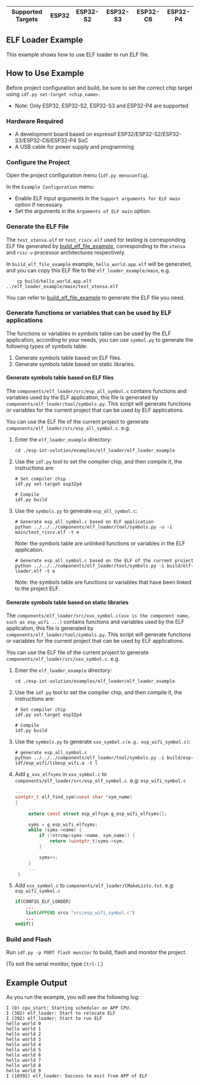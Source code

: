 | Supported Targets | ESP32 | ESP32-S2 | ESP32-S3 | ESP32-C6 | ESP32-P4 | 
| ----------------- | ----- | -------- | -------- | -------- | -------- |
## ELF Loader Example

This example shows how to use ELF loader to run ELF file.

## How to Use Example

Before project configuration and build, be sure to set the correct chip target using `idf.py set-target <chip_name>`.

* Note: Only ESP32, ESP32-S2, ESP32-S3 and ESP32-P4 are supported

### Hardware Required

* A development board based on espressif ESP32/ESP32-S2/ESP32-S3/ESP32-C6/ESP32-P4 SoC
* A USB cable for power supply and programming

### Configure the Project

Open the project configuration menu (`idf.py menuconfig`).

In the `Example Configuration` menu:

* Enable ELF input arguments in the `Support arguments for ELF main` option if necessary.
* Set the arguments in the `Arguments of ELF main` option.

### Generate the ELF File

The `test_xtensa.elf` or `test_riscv.elf` used for testing is corresponding ELF file generated by [build_elf_file_example](https://github.com/espressif/esp-iot-solution/tree/master/examples/elf_loader/build_elf_file_example), corresponding to the `xtensa` and `risc-v` processor architectures respectively.

In `build_elf_file_example` example, `hello_world.app.elf` will be generated, and you can copy this ELF file to the `elf_loader_example/main`, e.g.
```
    cp build/hello_world.app.elf ../elf_loader_example/main/test_xtensa.elf
```

You can refer to [build_elf_file_example](https://github.com/espressif/esp-iot-solution/tree/master/examples/elf_loader/build_elf_file_example) to generate the ELF file you need.

### Generate functions or variables that can be used by ELF applications

The functions or variables in symbols table can be used by the ELF application, according to your needs, you can use `symbol.py` to generate the following types of symbols table:
1. Generate symbols table based on ELF files.
2. Generate symbols table based on static libraries.

#### Generate symbols table based on ELF files

The `components/elf_loader/src/esp_all_symbol.c` contains functions and variables used by the ELF application, this file is generated by `components/elf_loader/tool/symbols.py`.
This script will generate functions or variables for the current project that can be used by ELF applications.

You can use the ELF file of the current project to generate `components/elf_loader/src/esp_all_symbol.c`. e.g.

1. Enter the `elf_loader_example` directory:

    ```linux
    cd ./esp-iot-solution/examples/elf_loader/elf_loader_example
    ```

2. Use the `idf.py` tool to set the compiler chip, and then compile it, the instructions are:

    ```linux
    # Set compiler chip
    idf.py set-target esp32p4

    # Compile
    idf.py build
    ```

3. Use the `symbols.py` to generate `esp_all_symbol.c`:

    ```linux
    # Generate esp_all_symbol.c based on ELF application
    python ../../../components/elf_loader/tool/symbols.py -u -i main/test_riscv.elf -t e
    ```
    Note: the symbols table are unlinked functions or variables in the ELF application.

    ```linux
    # Generate esp_all_symbol.c based on the ELF of the current project
    python ../../../components/elf_loader/tool/symbols.py -i build/elf-loader.elf -t e
    ```
    Note: the symbols table are functions or variables that have been linked to the project ELF.

#### Generate symbols table based on static libraries

The `components/elf_loader/src/xxx_symbol.c(xxx is the component name, such as esp_wifi ...)` contains functions and variables used by the ELF application, this file is generated by `components/elf_loader/tool/symbols.py`.
This script will generate functions or variables for the current project that can be used by ELF applications.

You can use the ELF file of the current project to generate `components/elf_loader/src/xxx_symbol.c`. e.g.

1. Enter the `elf_loader_example` directory:

    ```linux
    cd ./esp-iot-solution/examples/elf_loader/elf_loader_example
    ```

2. Use the `idf.py` tool to set the compiler chip, and then compile it, the instructions are:

    ```linux
    # Set compiler chip
    idf.py set-target esp32p4

    # Compile
    idf.py build
    ```

3. Use the `symbols.py` to generate `xxx_symbol.c(e.g. esp_wifi_symbol.c)`:

    ```linux
    # generate esp_all_symbol.c
    python ../../../components/elf_loader/tool/symbols.py -i build/esp-idf/esp_wifi/libesp_wifi.a -t l
    ```

4. Add `g_xxx_elfsyms` in `xxx_symbol.c` to `components/elf_loader/src/esp_elf_symbol.c`. e.g: `esp_wifi_symbol.c`

   ```c
   ...
   uintptr_t elf_find_sym(const char *sym_name)
   {
        ...
        extern const struct esp_elfsym g_esp_wifi_elfsyms[];

        syms = g_esp_wifi_elfsyms;
        while (syms->name) {
            if (!strcmp(syms->name, sym_name)) {
                return (uintptr_t)syms->sym;
            }

            syms++;
        }
        ...
    }
   ```

5. Add `xxx_symbol.c` to `components/elf_loader/CMakeLists.txt`. e.g: `esp_wifi_symbol.c`

    ```cmake
    if(CONFIG_ELF_LOADER)
        ...
        list(APPEND srcs "src/esp_wifi_symbol.c")
        ...
    endif()
    ```

### Build and Flash

Run `idf.py -p PORT flash monitor` to build, flash and monitor the project.

(To exit the serial monitor, type ``Ctrl-]``.)

## Example Output

As you run the example, you will see the following log:

```
I (0) cpu_start: Starting scheduler on APP CPU.
I (382) elf_loader: Start to relocate ELF
I (392) elf_loader: Start to run ELF
hello world 0
hello world 1
hello world 2
hello world 3
hello world 4
hello world 5
hello world 6
hello world 7
hello world 8
hello world 9
I (10392) elf_loader: Success to exit from APP of ELF
```
